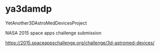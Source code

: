 # ya3damdp
YetAnother3DAstroMedDevicesProject

NASA 2015 space apps challenge submission

https://2015.spaceappschallenge.org/challenge/3d-astromed-devices/
